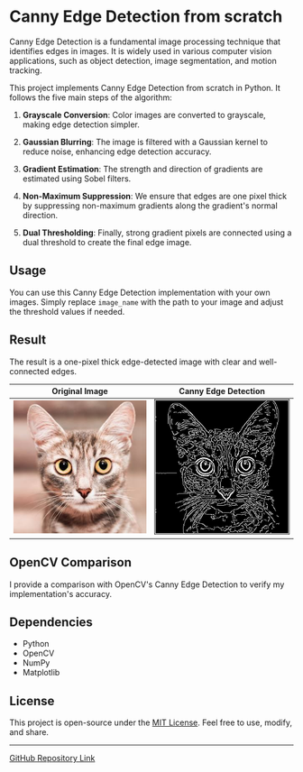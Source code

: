 # Canny Edge Detection from scratch

Canny Edge Detection is a fundamental image processing technique that identifies edges in images. It is widely used in various computer vision applications, such as object detection, image segmentation, and motion tracking.

This project implements Canny Edge Detection from scratch in Python. It follows the five main steps of the algorithm:

1. **Grayscale Conversion**: Color images are converted to grayscale, making edge detection simpler.

2. **Gaussian Blurring**: The image is filtered with a Gaussian kernel to reduce noise, enhancing edge detection accuracy.

3. **Gradient Estimation**: The strength and direction of gradients are estimated using Sobel filters.

4. **Non-Maximum Suppression**: We ensure that edges are one pixel thick by suppressing non-maximum gradients along the gradient's normal direction.

5. **Dual Thresholding**: Finally, strong gradient pixels are connected using a dual threshold to create the final edge image.

## Usage

You can use this Canny Edge Detection implementation with your own images. Simply replace `image_name` with the path to your image and adjust the threshold values if needed.

## Result

The result is a one-pixel thick edge-detected image with clear and well-connected edges.

Original Image             |  Canny Edge Detection
:-------------------------:|:-------------------------:
![Original Image](cat.jpeg)  |  ![Canny Edge Detection Result](Canny%20Edge%20Detection_cat.jpeg)

## OpenCV Comparison

I provide a comparison with OpenCV's Canny Edge Detection to verify my implementation's accuracy.

## Dependencies

- Python
- OpenCV
- NumPy
- Matplotlib


## License

This project is open-source under the [MIT License](LICENSE). Feel free to use, modify, and share.

---
[GitHub Repository Link](https://github.com/imshaaz21/CannyEdgeDetection)

